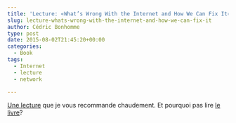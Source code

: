 ```yaml
---
title: 'Lecture: «What’s Wrong With the Internet and How We Can Fix It»'
slug: lecture-whats-wrong-with-the-internet-and-how-we-can-fix-it
author: Cédric Bonhomme
type: post
date: 2015-08-02T21:45:20+00:00
categories:
  - Book
tags:
  - Internet
  - lecture
  - network

---
```

[Une lecture][1] que je vous recommande chaudement. Et pourquoi pas lire [le livre][2]?

 [1]: http://loriemerson.net/2015/07/23/whats-wrong-with-the-internet-and-how-we-can-fix-it-interview-with-internet-pioneer-john-day/
 [2]: http://www.amazon.fr/Patterns-Network-Architecture-Fundamentals-paperback/dp/0137063385